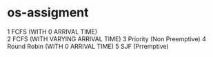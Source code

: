 # os-assigment


1	FCFS (WITH 0 ARRIVAL TIME)  
2	FCFS (WITH VARYING  ARRIVAL TIME)
3	Priority (Non Preemptive)
4	Round Robin (WITH 0 ARRIVAL TIME)
5	SJF (Prremptive) 
 
